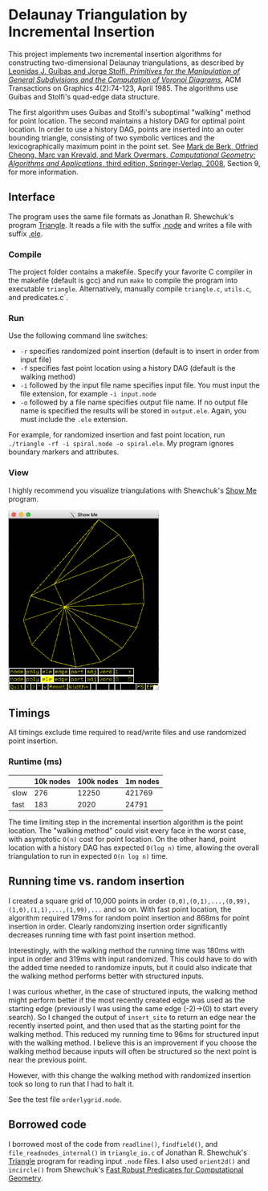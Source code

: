 # Delaunay Triangulation by Incremental Insertion
This project implements two incremental insertion algorithms for constructing two-dimensional Delaunay triangulations, as described by [Leonidas J. Guibas and Jorge Stolfi, *Primitives for the Manipulation of General Subdivisions and the Computation of Voronoi Diagrams*](https://portal.acm.org/citation.cfm?doid=282918.282923), ACM Transactions on Graphics 4(2):74-123, April 1985. The algorithms use Guibas and Stolfi's quad-edge data structure. 

The first algorithm uses Guibas and Stolfi's suboptimal "walking" method for point location. The second maintains a history DAG for optimal point location. In order to use a history DAG, points are inserted into an outer bounding triangle, consisting of two symbolic vertices and the lexicographically maximum point in the point set. See [Mark de Berk, Otfried Cheong, Marc van Krevald, and Mark Overmars, *Computational Geometry: Algorithms and Applications*, third edition, Springer-Verlag, 2008](http://www.cs.uu.nl/geobook/), Section 9, for more information.
## Interface
The program uses the same file formats as Jonathan R. Shewchuk's program [Triangle](https://www.cs.cmu.edu/~quake/triangle.html). It reads a file with the suffix [.node](https://www.cs.cmu.edu/~quake/triangle.node.html) and writes a file with suffix [.ele](https://www.cs.cmu.edu/~quake/triangle.ele.html). 
### Compile
The project folder contains a makefile. Specify your favorite C compiler in the makefile (default is gcc) and run `make` to compile the program into executable `triangle`. Alternatively, manually compile `triangle.c`, `utils.c`, and predicates.c`. 
### Run
Use the following command line switches:
* `-r` specifies randomized point insertion (default is to insert in order from input file)
* `-f` specifies fast point location using a history DAG (default is the walking method)
* `-i` followed by the input file name specifies input file. You must input the file extension, for example `-i input.node`
* `-o` followed by a file name specifies output file name. If no output file name is specified the results will be stored in `output.ele`. Again, you must include the `.ele` extension. 

For example, for randomized insertion and fast point location, run `./triangle -rf -i spiral.node -o spiral.ele`. My program ignores boundary markers and attributes.
### View
I highly recommend you visualize triangulations with Shewchuk's [Show Me](https://www.cs.cmu.edu/~quake/showme.html) program. 

<img src="spiral.ele.png" width="300">

## Timings
All timings exclude time required to read/write files and use randomized point insertion.

### Runtime (ms)

|      | 10k nodes | 100k nodes | 1m nodes |
|------|-----------|------------|----------|
| slow |    276    |    12250   |  421769  |
| fast |    183    |    2020    |  24791   |

The time limiting step in the incremental insertion algorithm is the point location. The "walking method" could visit every face in the worst case, with asymptotic `O(n)` cost for point location. On the other hand, point location with a history DAG has expected `O(log n)` time, allowing the overall triangulation to run in expected `O(n log n)` time.
## Running time vs. random insertion
I created a square grid of 10,000 points in order `(0,0),(0,1),...,(0,99),(1,0),(1,1),...,(1,99),...` and so on. With fast point location, the algorithm required 179ms for random point insertion and 868ms for point insertion in order. Clearly randomizing insertion order significantly decreases running time with fast point insertion method. 

Interestingly, with the walking method the running time was 180ms with input in order and 319ms with input randomized. This could have to do with the added time needed to randomize inputs, but it could also indicate that the walking method performs better with structured inputs.

I was curious whether, in the case of structured inputs, the walking method might perform better if the most recently created edge was used as the starting edge (previously I was using the same edge (-2)->(0) to start every search). So I changed the output of `insert_site` to return an edge near the recently inserted point, and then used that as the starting point for the walking method. This reduced my running time to 96ms for structured input with the walking method. I believe this is an improvement if you choose the walking method because inputs will often be structured so the next point is near the previous point.

However, with this change the walking method with randomized insertion took so long to run that I had to halt it. 

See the test file `orderlygrid.node`.
## Borrowed code
I borrowed most of the code from `readline()`, `findfield()`, and `file_readnodes_internal()` in `triangle_io.c` of Jonathan R. Shewchuk's [Triangle](https://github.com/wo80/Triangle) program for reading input `.node` files. I also used `orient2d()` and `incircle()` from Shewchuk's [Fast Robust Predicates for Computational Geometry](https://www.cs.cmu.edu/~quake/robust.html). 
